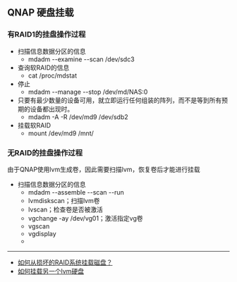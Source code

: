 ## QNAP 硬盘挂载
### 有RAID1的挂盘操作过程
- 扫描信息数据分区的信息
  - mdadm --examine --scan /dev/sdc3
- 查询软RAID的信息
  - cat /proc/mdstat
- 停止
  - mdadm --manage --stop /dev/md/NAS\:0
- 只要有最少数量的设备可用，就立即运行任何组装的阵列，而不是等到所有预期的设备都出现时。
  - mdadm -A -R /dev/md9 /dev/sdb2
- 挂载软RAID
  - mount /dev/md9 /mnt/
### 无RAID的挂盘操作过程
由于QNAP使用lvm生成卷，因此需要扫描lvm，恢复卷后才能进行挂载
- 扫描信息数据分区的信息
  - mdadm --assemble --scan --run
  - lvmdiskscan；扫描lvm卷
  - lvscan；检查卷是否被激活
  - vgchange -ay /dev/vg01；激活指定vg卷
  - vgscan
  - vgdisplay
  -
---
- [如何从损坏的RAID系统挂载磁盘？](https://qastack.cn/unix/78804/how-to-mount-a-disk-from-destroyed-raid-system)
- [如何挂载另一个lvm硬盘](https://www.cnblogs.com/wuchanming/p/4878116.html)